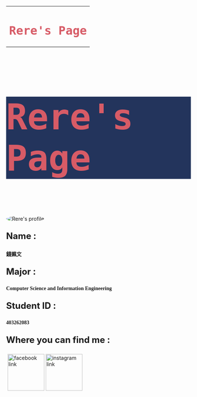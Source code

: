 <link href="https://fonts.googleapis.com/css?family=Lobster" rel="stylesheet" type="text/css">
<html>
<body background="https://s-media-cache-ak0.pinimg.com/564x/12/4e/3c/124e3c48e44a1f215254ea311c0eda36.jpg">
<style>
  h1 {
    font-family: Lobster, Monospace;
    color: #D75B66;
  }
  .img-border {
    border-color: #C1403D;
    border-width: medium;
    border-radius: 50%;
  }
  
  .center {
    text-align: center;
  }
  
  pc {
    font-size: 20px;
    font-family: Monospace;
  }

  .thick-green-border {
    border-color: #C1403D;
    border-width: 10px;
    border-style: solid;
    border-radius: 50%;
  }

  .image {
    width: 500px;
  }
  .small-img {
    width: 100px;
  }
  .silver-background {
    background-color: silver;
  }
</style>
<table cellpadding="0" cellspacing="1" width="100%" border="0">
  <tr>
    <td colspan="2"><h1 class="red-text">Rere's Page</h1></td>
  </tr>
</table>
<div style="background-color:#23345C; margin: 0 0 100 0">
<font size="8px"><h1 class="red-text">Rere's Page</h1></font>
</div>

<div class="center">
  <img class="image img-border" alt="Rere's profile" src="https://scontent-tpe1-1.xx.fbcdn.net/v/t1.0-9/17498727_1259832560773732_1933983040341206493_n.jpg?oh=7362548ede6868731d6325a8c146db5a&oe=59575A14">
</div>

<div>
  <font size="5px"><p><b>Name : </b></p></font>
  <h4 class="center" size="8px"><font face="微軟正黑體">錢姵文</font></h4>
  <font size="5px"><p><b>Major : </b></p></font>
  <h4 class="center" size="8px"><font face="微軟正黑體">Computer Science and Information Engineering</font></h4>
  <font size="5px"><p><b>Student ID : </b></p></font>
  <h4 class="center" size="8px"><font face="微軟正黑體">403262083</font></h4>
  <font size="5px"><p><b>Where you can find me : </b></p></font>
  <div class="center">
  <a href="https://www.facebook.com/profile.php?id=100002410016435"><img class="small-img" alt="facebook link" src="http://www.newdesignfile.com/postpic/2011/04/download-facebook-logo-for-website_51278.jpg" border="0"></a>
  <a href="https://www.instagram.com/rere85214/"><img class="small-img" alt="instagram link" src="http://www.freelogovectors.net/wp-content/uploads/2016/12/instagram-logo.png" border="0"></a></div>

</div>
</body>
</html>
